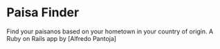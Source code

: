 # Paisa Finder

Find your paisanos based on your hometown in your country of origin.  A Ruby on Rails app by [Alfredo Pantoja]
